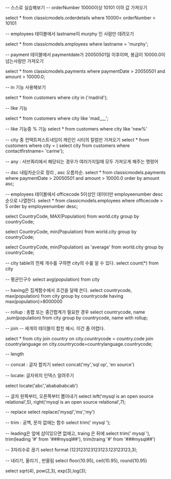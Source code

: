 -- 스스로 실습해보기
-- orderNumber 10000이상 10101 이하 값 가져오기

select *
from classicmodels.orderdetails
where 10000< orderNumber < 10101


-- employees 테이블에서 lastname이 murphy 인 사람만 데려오기 


select *
from classicmodels.employees
where lastname = 'murphy';

-- payment 테이블에서 paymentdate가 20050501일 이후이며, 봉급이 10000.0이 넘는사람만 가져오기

select *
from classicmodels.payments
where paymentDate > 20050501
and amount > 10000.0;

-- in 기능 사용해보기 

select *
from customers
where city in ('madrid');

-- like 기능

select *
from customers
where city like 'mad___';

-- like 기능중 % 기능
select *
from customers
where city like 'new%'


-- city 중 컨택트퍼스트네임이 캐린인 시티의 칼럼만 가져오기
select *
from customers
where city = (	select city
				from customers
				where contactfirstname= 'carine');
                
-- any : 서브쿼리에서 해당되는 경우가 여러가지일때 모두 가져오게 해주는 명령어


-- dsc 내림차순으로 정리 , asc 오름차순.
select *
from classicmodels.payments
where paymentDate > 20050501
and amount > 10000.0 
order by amount asc;

-- employees 테이블에서 officecode 5이상인 데이터만 employeenumber desc순으로 나열한다.
select *
from classicmodels.employees
where officecode > 5
order by employeenumber desc;




select CountryCode, MAX(Population)
from world.city
group by countryCode;

select CountryCode, min(Population)
from world.city
group by countryCode;

select CountryCode, min(Population) as 'average'
from world.city
group by countryCode;


-- city table의 전체 개수를 구하면 city의 수를 알 수 있다.
select count(*)
from city

-- 평균인구수
select avg(population)
from city


-- having은 집계함수에서 조건을 달때 쓴다.
select countrycode, max(population)
from city
group by countrycode
having max(population)>8000000


-- rollup : 총합 또는 중간합계가 필요한 경우
select countrycode, name ,sum(population)
from city
group by countrycode, name with rollup;

-- join
-- 세개의 테이블이 합친 예시. 이건 좀 어렵다.

select *
from city
join country on city.countrycode = country.code
join countrylanguage on city.countrycode=countrylanguage.countrycode;

-- length

-- concat : 글자 합치기
select concat('my','sql op', 'en source')

-- locate: 글자위치 인덱스 알려주기

select locate('abc','ababababcab')



-- 글자 왼쪽부터, 오른쪽부터 뽑아내기
select 
left('mysql is an open source relational',5),
right('mysql is an open source relational',7);

-- replace
select replace('mysql','ms','my')

-- trim : 공백, 문자 없애는 함수
select trim('      mysql     ');

-- leading은 앞에 샵이있으면 없애고, traing 은 뒤에
select trim('    mysql  '),
trim(leading '#' from '###mysql##'),
trim(traing '#' from '###mysql##')

-- 3자리수로 끊기
select format (123123123123123.123123123,3);

-- 내리기, 올리기 , 반올림
select floor(10.95), ceil(10.95), round(10.95)

select sqrt(4), pow(2,3), exp(3),log(3);